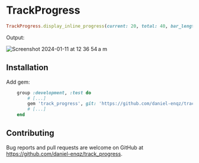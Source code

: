 # TrackProgress

```ruby
TrackProgress.display_inline_progress(current: 20, total: 40, bar_length: 100, color: :green)
```
Output:

![Screenshot 2024-01-11 at 12 36 54 a m](https://github.com/daniel-enqz/track_progress/assets/72522628/946ad18f-f891-423e-b580-342f79b82459)

## Installation

Add gem:
```ruby
    group :development, :test do
        # [...]
        gem 'track_progress', git: 'https://github.com/daniel-enqz/track_progress.git'
        # [...]
    end
```


## Contributing

Bug reports and pull requests are welcome on GitHub at https://github.com/daniel-enqz/track_progress.

